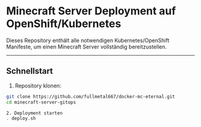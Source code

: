 # Minecraft Server Deployment auf OpenShift/Kubernetes

Dieses Repository enthält alle notwendigen Kubernetes/OpenShift Manifeste, um einen Minecraft Server vollständig bereitzustellen.

---

## Schnellstart

1. Repository klonen:

```bash
git clone https://github.com/fullmetal667/docker-mc-eternal.git
cd minecraft-server-gitops

2. Deployment starten
. deploy.sh